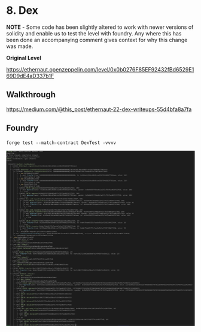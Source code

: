 # 8. Dex

**NOTE** - Some code has been slightly altered to work with newer versions of solidity and enable us to test the level with foundry. Any where this has been done an accompanying comment gives context for why this change was made.

**Original Level**

https://ethernaut.openzeppelin.com/level/0x0b0276F85EF92432fBd6529E169D9dE4aD337b1F

## Walkthrough

https://medium.com/@this_post/ethernaut-22-dex-writeups-55d4bfa8a7fa

## Foundry

```
forge test --match-contract DexTest -vvvv
```

![alt text](https://github.com/ciaranmcveigh5/ethernaut-x-foundry/blob/main/img/Dex.png?raw=true)
